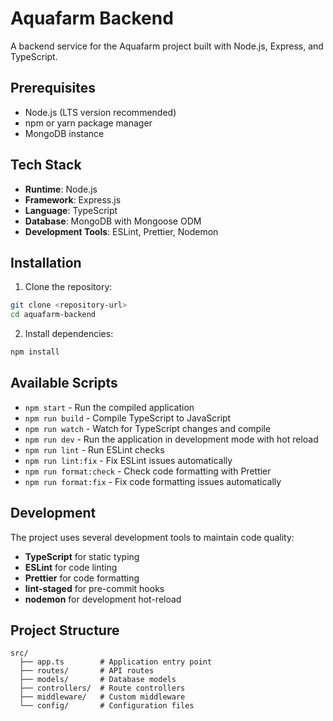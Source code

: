 # Aquafarm Backend

A backend service for the Aquafarm project built with Node.js, Express, and TypeScript.

## Prerequisites

- Node.js (LTS version recommended)
- npm or yarn package manager
- MongoDB instance

## Tech Stack

- **Runtime**: Node.js
- **Framework**: Express.js
- **Language**: TypeScript
- **Database**: MongoDB with Mongoose ODM
- **Development Tools**: ESLint, Prettier, Nodemon

## Installation

1. Clone the repository:
```bash
git clone <repository-url>
cd aquafarm-backend
```

2. Install dependencies:
```bash
npm install
```

## Available Scripts

- `npm start` - Run the compiled application
- `npm run build` - Compile TypeScript to JavaScript
- `npm run watch` - Watch for TypeScript changes and compile
- `npm run dev` - Run the application in development mode with hot reload
- `npm run lint` - Run ESLint checks
- `npm run lint:fix` - Fix ESLint issues automatically
- `npm run format:check` - Check code formatting with Prettier
- `npm run format:fix` - Fix code formatting issues automatically

## Development

The project uses several development tools to maintain code quality:

- **TypeScript** for static typing
- **ESLint** for code linting
- **Prettier** for code formatting
- **lint-staged** for pre-commit hooks
- **nodemon** for development hot-reload

## Project Structure

```
src/
  ├── app.ts        # Application entry point
  ├── routes/       # API routes
  ├── models/       # Database models
  ├── controllers/  # Route controllers
  ├── middleware/   # Custom middleware
  └── config/       # Configuration files
```
